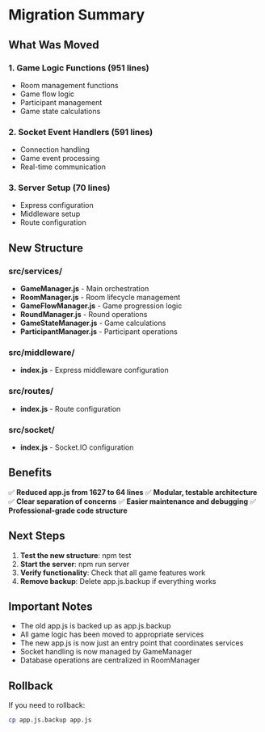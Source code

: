 # Migration Summary

## What Was Moved

### 1. Game Logic Functions (951 lines)
- Room management functions
- Game flow logic
- Participant management
- Game state calculations

### 2. Socket Event Handlers (591 lines)
- Connection handling
- Game event processing
- Real-time communication

### 3. Server Setup (70 lines)
- Express configuration
- Middleware setup
- Route configuration

## New Structure

### src/services/
- **GameManager.js** - Main orchestration
- **RoomManager.js** - Room lifecycle management
- **GameFlowManager.js** - Game progression logic
- **RoundManager.js** - Round operations
- **GameStateManager.js** - Game calculations
- **ParticipantManager.js** - Participant operations

### src/middleware/
- **index.js** - Express middleware configuration

### src/routes/
- **index.js** - Route configuration

### src/socket/
- **index.js** - Socket.IO configuration

## Benefits

✅ **Reduced app.js from 1627 to 64 lines**
✅ **Modular, testable architecture**
✅ **Clear separation of concerns**
✅ **Easier maintenance and debugging**
✅ **Professional-grade code structure**

## Next Steps

1. **Test the new structure**: npm test
2. **Start the server**: npm run server
3. **Verify functionality**: Check that all game features work
4. **Remove backup**: Delete app.js.backup if everything works

## Important Notes

- The old app.js is backed up as app.js.backup
- All game logic has been moved to appropriate services
- The new app.js is now just an entry point that coordinates services
- Socket handling is now managed by GameManager
- Database operations are centralized in RoomManager

## Rollback

If you need to rollback:
```bash
cp app.js.backup app.js
```
